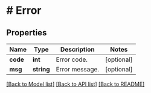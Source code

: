 # # Error

## Properties

Name | Type | Description | Notes
------------ | ------------- | ------------- | -------------
**code** | **int** | Error code. | [optional] 
**msg** | **string** | Error message. | [optional] 

[[Back to Model list]](../../README.md#documentation-for-models) [[Back to API list]](../../README.md#documentation-for-api-endpoints) [[Back to README]](../../README.md)


